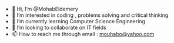 - 👋 Hi, I’m @MohabEldemery
- 👀 I’m interested in coding , problems solving and critical thinking
- 🌱 I’m currently learning Computer Science Engineering
- 💞️ I’m looking to collaborate on IT fields
- 📫 How to reach me through email : mouhabo@yahoo.com

<!---
MohabEldemery/MohabEldemery is a ✨ special ✨ repository because its `README.md` (this file) appears on your GitHub profile.
You can click the Preview link to take a look at your changes.
--->
